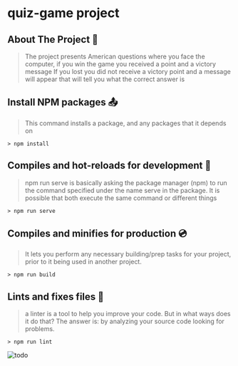 # quiz-game project

## About The Project :file_folder:

 > The project presents American questions where you face the computer, 
 > if you win the game you received a point and a victory message 
 > If you lost you did not receive a victory point and a message will appear that will tell you what the  correct answer is


## Install NPM packages :outbox_tray:

> This command installs a package, and any packages that it depends on

```
> npm install 
```

## Compiles and hot-reloads for development :floppy_disk:

 > npm run serve is basically asking the package manager (npm) to run the command specified under the name serve in the package.
 > It is possible that both execute the same command or different things

```
> npm run serve 
```

## Compiles and minifies for production :cd:

> It lets you perform any necessary building/prep tasks for your project, prior to it being used in another project.

```
> npm run build 
```

## Lints and fixes files :wrench:

 > a linter is a tool to help you improve your code. But in what ways does it do that? The answer is: by analyzing your source code looking for problems.

```
> npm run lint
```



![todo](https://user-images.githubusercontent.com/69055006/128369622-7a0fe511-f4e2-4369-a50e-c108bb1754c1.png)
